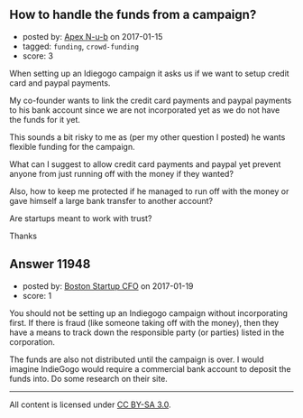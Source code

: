 ## How to handle the funds from a campaign?

- posted by: [Apex N-u-b](https://stackexchange.com/users/7796589/apex-n-u-b) on 2017-01-15
- tagged: `funding`, `crowd-funding`
- score: 3

When setting up an Idiegogo campaign it asks us if we want to setup credit card and paypal payments.

My co-founder wants to link the credit card payments and paypal payments to his bank account since we are not incorporated yet as we do not have the funds for it yet.

This sounds a bit risky to me as (per my other question I posted) he wants flexible funding for the campaign.

What can I suggest to allow credit card payments and paypal yet prevent anyone from just running off with the money if they wanted?

Also, how to keep me protected if he managed to run off with the money or gave himself a large bank transfer to another account?

Are startups meant to work with trust?

Thanks


## Answer 11948

- posted by: [Boston Startup CFO](https://stackexchange.com/users/9992633/boston-startup-cfo) on 2017-01-19
- score: 1

You should not be setting up an Indiegogo campaign without incorporating first.  If there is fraud (like someone taking off with the money), then they have a means to track down the responsible party (or parties) listed in the corporation.

The funds are also not distributed until the campaign is over.  I would imagine IndieGogo would require a commercial bank account to deposit the funds into.  Do some research on their site.



---

All content is licensed under [CC BY-SA 3.0](https://creativecommons.org/licenses/by-sa/3.0/).
